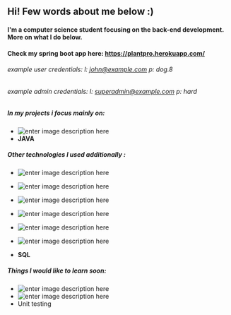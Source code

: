 
## Hi! Few words about me below :)

####  I'm a computer science student focusing on the back-end development. More on what I do below.

#### Check my spring boot app here: https://plantpro.herokuapp.com/  
###### example user credentials: l: john@example.com p: dog.8  
###### example admin credentials: l: superadmin@example.com p: hard 

##### In my projects i focus mainly on:
 - ![enter image description
   here](https://img.shields.io/badge/Spring%20Boot-6DB33F.svg?style=for-the-badge&logo=Spring-Boot&logoColor=white)
 - **JAVA**

##### Other technologies I used additionally :

 - ![enter image description here](https://img.shields.io/badge/Liquibase-2962FF.svg?style=for-the-badge&logo=Liquibase&logoColor=white)
 
 - ![enter image description here](https://img.shields.io/badge/CSS3-1572B6.svg?style=for-the-badge&logo=CSS3&logoColor=white)
 - ![enter image description here](https://img.shields.io/badge/HTML5-E34F26.svg?style=for-the-badge&logo=HTML5&logoColor=white)
 
 - ![enter image description
   here](https://img.shields.io/badge/C++-00599C.svg?style=for-the-badge&logo=C%20%20&logoColor=white)
 - ![enter image description
   here](https://img.shields.io/badge/Python-3776AB.svg?style=for-the-badge&logo=Python&logoColor=white)
 - ![enter image description
   here](https://img.shields.io/badge/Heroku-430098.svg?style=for-the-badge&logo=Heroku&logoColor=white)

  -  **SQL**

 ##### Things I would like to learn soon:
 

 - ![enter image description
   here](https://img.shields.io/badge/Docker-2496ED.svg?style=for-the-badge&logo=Docker&logoColor=white)
 - ![enter image description
   here](https://img.shields.io/badge/Amazon%20AWS-232F3E.svg?style=for-the-badge&logo=Amazon-AWS&logoColor=white)
 - Unit testing



